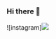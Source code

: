 ### Hi there 👋

<!--
**hyunmibab/hyunmibab** is a ✨ _special_ ✨ repository because its `README.md` (this file) appears on your GitHub profile.

Here are some ideas to get you started:

- 🔭 I’m currently working on ...
- 🌱 I’m currently learning ...
- 👯 I’m looking to collaborate on ...
- 🤔 I’m looking for help with ...
- 💬 Ask me about ...
- 📫 How to reach me: ...
- 😄 Pronouns: ...
- ⚡ Fun fact: ...
-->

![instagram]<a href="https://www.instagram.com/w7dgusa11s/" target="_blank"><img src="https://img.shields.io/badge/E4405F?style=flat&logo=instagram&logoColor=FFFFFF"/></a>

<!--
![Anurag's GitHub stats](https://github-readme-stats.vercel.app/api?username=hyunmibab&show_icons=true&theme=radical)
-->
